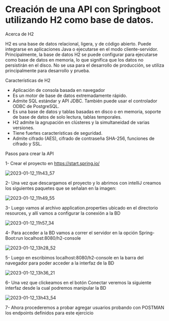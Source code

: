 # Creación de una API con Springboot utilizando H2 como base de datos.

Acerca de H2

H2 es una base de datos relacional, ligera, y de código abierto. Puede integrarse en aplicaciones Java o ejecutarse en el modo cliente-servidor. Principalmente, la base de datos H2 se puede configurar para ejecutarse como base de datos en memoria, lo que significa que los datos no persistirán en el disco. No se usa para el desarrollo de producción, se utiliza principalmente para desarrollo y prueba.

Características de H2

- Aplicación de consola basada en navegador
- Es un motor de base de datos extremadamente rápido.
- Admite SQL estándar y API JDBC. También puede usar el controlador ODBC de PostgreSQL.
- Es una base de datos y tablas basadas en disco o en memoria, soporte de base de datos de solo lectura, tablas temporales.
- H2 admite la agrupación en clústeres y la simultaneidad de varias versiones.
- Tiene fuertes características de seguridad.
- Admite cifrado (AES), cifrado de contraseña SHA-256, funciones de cifrado y SSL.


Pasos para crear la API

1- Crear el proyecto en https://start.spring.io/

![2023-01-12_11h43_57](https://user-images.githubusercontent.com/72228855/212097041-8854f277-3c2a-4e5c-be89-5dd311bd6688.png)

2- Una vez que descargamos el proyecto y lo abrimos con intelliJ creamos los siguientes paquetes que se señalan en la imagen:

![2023-01-12_11h49_55](https://user-images.githubusercontent.com/72228855/212098766-ceed1625-cb2b-438b-b79a-a5156d4f58f4.png)

3- Luego vamos al archivo application.properties ubicado en el directorio resources, y allí vamos a configurar la conexión a la BD

![2023-01-12_11h57_34](https://user-images.githubusercontent.com/72228855/212100593-c13ed99b-bcb2-4d01-8560-9d97a625da64.png)

4- Para acceder a la BD vamos a correr el servidor en la opción Spring-Boot:run  localhost:8080/h2-console

![2023-01-12_13h28_52](https://user-images.githubusercontent.com/72228855/212125618-e31ea8e6-40fd-4446-b7b6-82831e5e0cb6.png)

5- Luego en escribimos localhost:8080/h2-console en la barra del navegador para poder acceder a la interfaz de la BD

![2023-01-12_13h36_21](https://user-images.githubusercontent.com/72228855/212126436-cc783b87-3154-4951-9cb1-c07af1343eae.png)

6- Una vez que clickeamos en el botón Conectar veremos la siguiente interfaz desde la cual podremos manipular la BD

![2023-01-12_13h43_54](https://user-images.githubusercontent.com/72228855/212128466-5424c69b-7bd8-4079-b3a2-754c4cdbfba5.png)

7- Ahora procederemos a probar agregar usuarios probando con POSTMAN los endpoints definidos para este ejercicio















